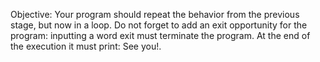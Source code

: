 Objective:
Your program should repeat the behavior from the previous stage, but now in a loop.
Do not forget to add an exit opportunity for the program: inputting a word exit must terminate the program.
At the end of the execution it must print: See you!.
